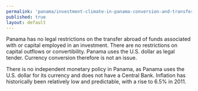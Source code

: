 ```yaml
--- 
permalink: 'panama/investment-climate-in-panama-conversion-and-transfer-policies.html' 
published: true 
layout: default
---
```

Panama has no legal restrictions on the transfer abroad of funds associated with or capital employed in an investment. There are no restrictions on capital outflows or convertibility. Panama uses the U.S. dollar as legal tender. Currency conversion therefore is not an issue.

There is no independent monetary policy in Panama, as Panama uses the U.S. dollar for its currency and does not have a Central Bank. Inflation has historically been relatively low and predictable, with a rise to 6.5% in 2011.
